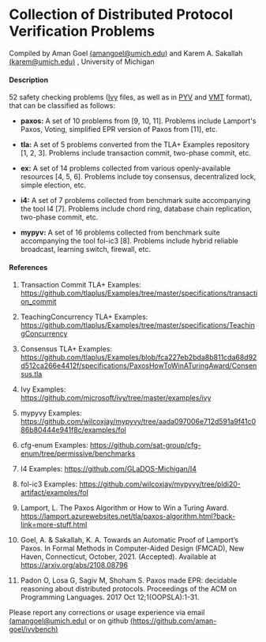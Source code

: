 # Collection of Distributed Protocol Verification Problems

Compiled by Aman Goel [(amangoel@umich.edu)](amangoel@umich.edu)  and  Karem A. Sakallah [(karem@umich.edu)](karem@umich.edu) , University of Michigan



#### Description
52 safety checking problems ([Ivy](https://github.com/microsoft/ivy) files, as well as in [PYV](https://github.com/wilcoxjay/mypyvy) and [VMT](http://www.vmt-lib.org/) format), that can be classified as follows:

- **paxos:** 
A set of 10 problems from [9, 10, 11]. Problems include Lamport's Paxos, Voting, simplified EPR version of Paxos from [11], etc.

- **tla:** 
A set of 5 problems converted from the TLA+ Examples repository [1, 2, 3]. Problems include transaction commit, two-phase commit, etc.

- **ex:** 
A set of 14 problems collected from various openly-available resources [4, 5, 6]. Problems include toy consensus, decentralized lock, simple election, etc.

- **i4:** 
A set of 7 problems collected from benchmark suite accompanying the tool I4 [7]. Problems include chord ring, database chain replication, two-phase commit, etc.

- **mypyv:** 
A set of 16 problems collected from benchmark suite accompanying the tool fol-ic3 [8]. Problems include hybrid reliable broadcast, learning switch, firewall, etc.



#### References
1. Transaction Commit TLA+ Examples: https://github.com/tlaplus/Examples/tree/master/specifications/transaction_commit

2. TeachingConcurrency TLA+ Examples: https://github.com/tlaplus/Examples/tree/master/specifications/TeachingConcurrency

3. Consensus TLA+ Examples: https://github.com/tlaplus/Examples/blob/fca227eb2bda8b811cda68d92d512ca266e4412f/specifications/PaxosHowToWinATuringAward/Consensus.tla

4. Ivy Examples: https://github.com/microsoft/ivy/tree/master/examples/ivy

5. mypyvy Examples: https://github.com/wilcoxjay/mypyvy/tree/aada097006e712d591a9f41c086b80444e941f8c/examples/fol

6. cfg-enum Examples: https://github.com/sat-group/cfg-enum/tree/permissive/benchmarks

7. I4 Examples: https://github.com/GLaDOS-Michigan/I4

8. fol-ic3 Examples: https://github.com/wilcoxjay/mypyvy/tree/pldi20-artifact/examples/fol

9. Lamport, L. The Paxos Algorithm or How to Win a Turing Award. https://lamport.azurewebsites.net/tla/paxos-algorithm.html?back-link=more-stuff.html

10. Goel, A. & Sakallah, K. A. Towards an Automatic Proof of Lamport’s Paxos. In Formal Methods in Computer-Aided Design (FMCAD), New Haven, Connecticut, October, 2021. (Accepted). Available at https://arxiv.org/abs/2108.08796

11. Padon O, Losa G, Sagiv M, Shoham S. Paxos made EPR: decidable reasoning about distributed protocols. Proceedings of the ACM on Programming Languages. 2017 Oct 12;1(OOPSLA):1-31.

Please report any corrections or usage experience via email  [(amangoel@umich.edu)](amangoel@umich.edu) or on github [(https://github.com/aman-goel/ivybench)](https://github.com/aman-goel/ivybench)
